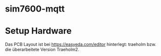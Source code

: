 # sim7600-mqtt
# Setup Hardware
Das PCB Layout ist bei https://easyeda.com/editor hinterlegt: traeholm bzw. die überarbeitete Version Traeholm2. 
